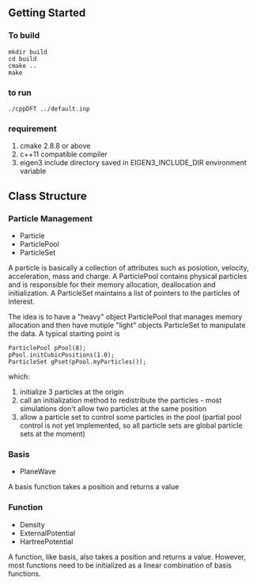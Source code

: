 Getting Started
---------------

### To build
    mkdir build
    cd build
    cmake ..
    make

### to run
    ./cppDFT ../default.inp

### requirement
1. cmake 2.8.8 or above
2. c++11 compatible compiler
3. eigen3 include directory saved in EIGEN3\_INCLUDE\_DIR environment variable

Class Structure
---------------

### Particle Management
* Particle
* ParticlePool
* ParticleSet

A particle is basically a collection of attributes such as posiotion, velocity, acceleration, mass and charge. A ParticlePool contains physical particles and is responsible for their memory allocation, deallocation and initialization. A ParticleSet maintains a list of pointers to the particles of interest.
  
  The idea is to have a "heavy" object ParticlePool that manages memory allocation and then have mutiple "light" objects ParticleSet to manipulate the data. A typical starting point is
  
    ParticlePool pPool(8); 
    pPool.initCubicPositions(1.0);
    ParticleSet gPset(pPool.myParticles());
  
  which:
  1. initialize 3 particles at the origin
  2. call an initialization method to redistribute the particles - most simulations don't allow two particles at the same position
  3. allow a particle set to control some particles in the pool (partial pool control is not yet implemented, so all particle sets are global particle sets at the moment)

### Basis
* PlaneWave

A basis function takes a position and returns a value

### Function
* Density
* ExternalPotential
* HartreePotential

A function, like basis, also takes a position and returns a value. However, most functions need to be initialized as a linear combination of basis functions.


